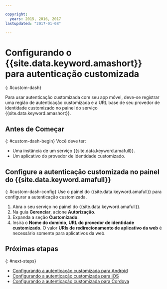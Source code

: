 ```yaml
---

copyright:
  years: 2015, 2016, 2017
lastupdated: "2017-01-08"

---
```


# Configurando o {{site.data.keyword.amashort}} para autenticação customizada
{: #custom-dash}


Para usar autenticação customizada com seu app móvel, deve-se registrar uma região de autenticação customizada e a URL base de seu provedor de identidade customizado no painel do serviço {{site.data.keyword.amashort}}.

## Antes de Começar
{: #custom-dash-begin}
Você deve ter:
* Uma instância de um serviço
{{site.data.keyword.amafull}}.
* Um aplicativo do provedor de identidade customizado.

## Configure a autenticação customizada no painel do {{site.data.keyword.amafull}}
{: #custom-dash-config}
Use o painel do {{site.data.keyword.amafull}} para configurar a autenticação customizada.

1. Abra o seu serviço no painel do {{site.data.keyword.amafull}}.
1. Na guia **Gerenciar**, acione
**Autorização**.
1. Expanda a seção **Customizado**.
1. Insira o **Nome do domínio**,
**URL do provedor de identidade customizado**. O valor **URIs de redirecionamento de aplicativo da
web** é necessário somente para aplicativos da web.

## Próximas etapas
{: #next-steps}
* [Configurando a autenticação customizada para Android](custom-auth-android.html)
* [Configurando a autenticação customizada para iOS](custom-auth-ios-swift-sdk.html)
* [Configurando a autenticação customizada para Cordova](custom-auth-cordova.html)
